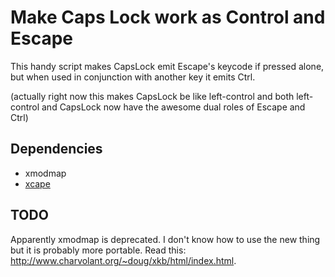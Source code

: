 # Make Caps Lock work as Control and Escape

This handy script makes CapsLock emit Escape's keycode if pressed alone, but
when used in conjunction with another key it emits Ctrl.

(actually right now this makes CapsLock be like left-control and both
left-control and CapsLock now have the awesome dual roles of Escape and
Ctrl)

## Dependencies

  * xmodmap
  * [xcape](https://github.com/alols/xcape)

## TODO

Apparently xmodmap is deprecated.  I don't know how to use the new thing but it
is probably more portable.  Read this:
http://www.charvolant.org/~doug/xkb/html/index.html.
